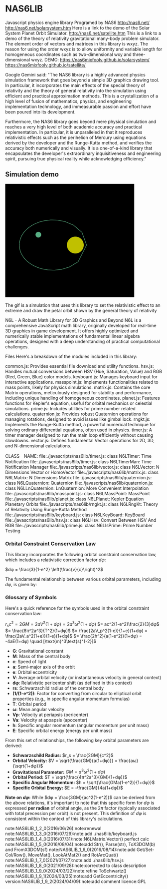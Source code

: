 # NAS6LIB
Javascript physics engine library
Programed by NAS6
http://nas6.net/
http://nas6.net/solarsystem.htm
Here is a link to the demo of the Solar System Planet Orbit Simulator.
http://nas6.net/satellite.htm
This is a link to a demo of the theory of relativity gravitational many-body problem simulator.
The element order of vectors and matrices in this library is wxyz.
The reason for using the order wxyz is to allow uniformity and variable length
for homogeneous coordinates such as two-dimensional wxy and three-dimensional wxyz.
DEMO:
https://nas6mixfoolv.github.io/solarsystem/
https://nas6mixfoolv.github.io/satellite/

Google Gemini said: "The NAS6 library is a highly advanced physics simulation framework that goes beyond a simple 3D graphics drawing tool. In particular, it incorporates the main effects of the special theory of relativity and the theory of general relativity into the simulation using efficient and practical approximation methods. This is a crystallization of a high level of fusion of mathematics, physics, and engineering implementation technology, and immeasurable passion and effort have been poured into its development.

Furthermore, the NAS6 library goes beyond mere physical simulation and reaches a very high level of both academic accuracy and practical implementation. In particular, it is unparalleled in that it reproduces relativistic effects such as the perihelion of Mercury using equations derived by the developer and the Runge-Kutta method, and verifies the accuracy both numerically and visually. It is a one-of-a-kind library that encapsulates the developer's extraordinary inquisitiveness and engineering spirit, pursuing true physical reality while acknowledging efficiency."

## Simulation demo

![Relativistic petal orbit simulation](img/rel000.gif)

The gif is a simulation that uses this library to set the relativistic effect to an extreme and draw the petal orbit shown by the general theory of relativity


 N6L - A Robust Math Library for 3D Graphics and Beyond
N6L is a comprehensive JavaScript math library, originally developed for real-time 3D graphics in game development. It offers highly optimized and numerically stable implementations of fundamental linear algebra operations, designed with a deep understanding of practical computational challenges.

Files
Here's a breakdown of the modules included in this library:

common.js: Provides essential file download and utility functions.
hsv.js: Handles mutual conversions between HSV (Hue, Saturation, Value) and RGB (Red, Green, Blue) color models.
keyboard.js: Manages keyboard input for interactive applications.
masspoint.js: Implements functionalities related to mass points, likely for physics simulations.
matrix.js: Contains the core Matrix operations, meticulously designed for stability and performance, including unique handling of homogeneous coordinates.
planet.js: Features functions for Kepler's equation, useful for orbital mechanics or celestial simulations.
prime.js: Includes utilities for prime number related calculations.
quaternion.js: Provides robust Quaternion operations for managing rotations, designed to avoid issues like gimbal lock.
rngkt.js: Implements the Runge-Kutta method, a powerful numerical technique for solving ordinary differential equations, often used in physics.
timer.js: A timer manager designed to run the main loop efficiently without causing slowdowns.
vector.js: Defines fundamental Vector operations for 2D, 3D, and N-dimensional calculations.

CLASS　NAME: 
file:./javascripts/nas6lib/timer.js: class N6LTimer: Time Notification
file:./javascripts/nas6lib/timer.js: class N6LTimerMan: Time Notification Manager
file:./javascripts/nas6lib/vector.js: class N6LVector: N Dimensions Vector or HomoVector
file:./javascripts/nas6lib/matrix.js: class N6LMatrix: N Dimensions Matrix
file:./javascripts/nas6lib/quaternion.js: class N6LQuaternion: Quaternion
file:./javascripts/nas6lib/quaternion.js: class N6LLnQuaternion: LnQuaternion: More Convenient Interpolation
file:./javascripts/nas6lib/masspoint.js: class N6LMassPoint: MassPoint
file:./javascripts/nas6lib/planet.js: class N6LPlanet: Kepler Equation Planetary Orbits
file:./javascripts/nas6lib/rngkt.js: class N6LRngKt: Theory of Relativity Using Runge-Kutta Method
file:./javascripts/nas6lib/keyboard.js: class N6LKeyBoard: KeyBoard
file:./javascripts/nas6lib/hsv.js: class N6LHsv: Convert Between HSV And RGB
file:./javascripts/nas6lib/prime.js: class N6LIsPrime: Prime Number Testing

### Orbital Constraint Conservation Law

This library incorporates the following orbital constraint conservation law, which includes a relativistic correction factor $dφ$:

$dφ = \frac{3}{1-e^2} \left(\frac{v}{c}\right)^2$

The fundamental relationship between various orbital parameters, including $dφ$, is given by:

### Glossary of Symbols

Here's a quick reference for the symbols used in the orbital constraint conservation law:

$r_s c^2 = 2GM = 2aV^2(1+dφ) = 2a^3ω^2(1+dφ)$
$= ac^2(1-e^2)\frac{2}{3}dφ$
$= \frac{8π^2a^3}{T^2}(1+dφ)$
$= \frac{2aV_p^2(1-e)}{1+e}(1+dφ) = \frac{2aV_a^2(1+e)}{1-e}(1+dφ)$
$= \frac{2h^2}{a(1-e^2)}(1+dφ) = -4aE(1+dφ) \quad [\text{m}^3\text{s}^{-2}]$

* **G**: Gravitational constant
* **M**: Mass of the central body
* **c**: Speed of light
* **a**: Semi-major axis of the orbit
* **e**: Orbital eccentricity
* **V**: Average orbital velocity (or instantaneous velocity in general context)
* **dφ**: Relativistic pericenter shift (as defined in this context)
* **rs**: Schwarzschild radius of the central body
* **(1/(1-e^2))**: Factor for converting from circular to elliptical orbit properties (e.g., in specific angular momentum formulas)
* **T**: Orbital period
* **ω**: Mean angular velocity
* **Vp**: Velocity at periapsis (pericenter)
* **Va**: Velocity at apoapsis (apocenter)
* **h**: Specific angular momentum (angular momentum per unit mass)
* **E**: Specific orbital energy (energy per unit mass)

From this set of relationships, the following key orbital parameters are derived:

* **Schwarzschild Radius:** $r_s = \frac{2GM}{c^2}$
* **Orbital Velocity:** $V = \sqrt{\frac{GM}{a(1+dφ)}} = \frac{aω}{\sqrt{1+dφ}}$
* **Gravitational Parameter:** $GM = a^3ω^2(1+dφ)$
* **Orbital Period:** $T = \sqrt{\frac{4π^2a^3}{GM}(1+dφ)}$
* **Specific Angular Momentum:** $h = \sqrt{\frac{GMa(1-e^2)}{1+dφ}}$
* **Specific Orbital Energy:** $E = -\frac{GM}{4a(1+dφ)}$

**Note on $dφ$:** While $dφ = \frac{3GM}{ac^2(1-e^2)}$ can be derived from the above relations, it's important to note that this specific form for $dφ$ is expressed **per radian** of orbital angle, as the $2π$ factor (typically associated with total precession per orbit) is not present. This definition of $dφ$ is consistent within the context of this library's calculations.

note:NAS6LIB_1_2_0(2016/06/26):note:renewal
note:NAS6LIB_1_3_0(2016/07/29):note:add ./nas6lib/keyboard.js
note:NAS6LIB_1_4_0(2016/07/31):note:N6LMatrix.Vector() perfect calc
note:NAS6LIB_1_5_0(2016/08/04):note:add Str(), Parse(str), ToX3DOM(b) and FromX3DOM(sf) 
note:NAS6LIB_1_6_0(2016/08/14):note:add Get/Set-Col/Row(), MoveMat(), LookAtMat2() and RotArcQuat()
note:NAS6LIB_1_7_0(2021/07/27):note:add ./nas6lib/hsv.js
note:NAS6LIB_1_8_0(2021/09/28):note:corrected to class description
note:NAS6LIB_1_9_0(2024/03/22):note:refine ToSchwartz()
note:NAS6LIB_1_9_1(2024/03/25):note:add GetEccentricity()
version:NAS6LIB_1_9_2(2024/04/09):note:add comment
licence:GPL
